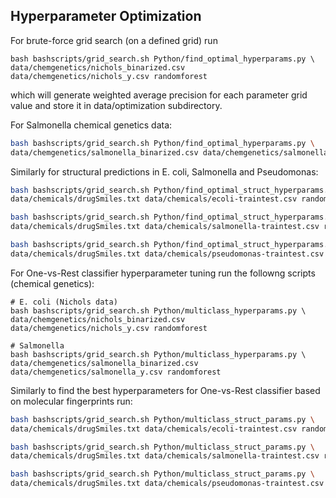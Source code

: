 ## Hyperparameter Optimization
For brute-force grid search (on a defined grid) run


```
bash bashscripts/grid_search.sh Python/find_optimal_hyperparams.py \
data/chemgenetics/nichols_binarized.csv data/chemgenetics/nichols_y.csv randomforest
```


which will generate weighted average precision for each parameter grid value and store it in data/optimization subdirectory.

For Salmonella chemical genetics data:

``` bash
bash bashscripts/grid_search.sh Python/find_optimal_hyperparams.py \
data/chemgenetics/salmonella_binarized.csv data/chemgenetics/salmonella_y.csv randomforest
```

Similarly for structural predictions in E. coli, Salmonella and Pseudomonas:

``` bash
bash bashscripts/grid_search.sh Python/find_optimal_struct_hyperparams.py \
data/chemicals/drugSmiles.txt data/chemicals/ecoli-traintest.csv randomforest

bash bashscripts/grid_search.sh Python/find_optimal_struct_hyperparams.py \
data/chemicals/drugSmiles.txt data/chemicals/salmonella-traintest.csv randomforest

bash bashscripts/grid_search.sh Python/find_optimal_struct_hyperparams.py \
data/chemicals/drugSmiles.txt data/chemicals/pseudomonas-traintest.csv randomforest
```


For One-vs-Rest classifier hyperparameter tuning run the followng scripts (chemical genetics):
```
# E. coli (Nichols data)
bash bashscripts/grid_search.sh Python/multiclass_hyperparams.py \
data/chemgenetics/nichols_binarized.csv data/chemgenetics/nichols_y.csv randomforest

# Salmonella
bash bashscripts/grid_search.sh Python/multiclass_hyperparams.py \
data/chemgenetics/salmonella_binarized.csv data/chemgenetics/salmonella_y.csv randomforest
```

Similarly to find the best hyperparameters for One-vs-Rest classifier based on molecular fingerprints run:

``` bash
bash bashscripts/grid_search.sh Python/multiclass_struct_params.py \
data/chemicals/drugSmiles.txt data/chemicals/ecoli-traintest.csv randomforest

bash bashscripts/grid_search.sh Python/multiclass_struct_params.py \
data/chemicals/drugSmiles.txt data/chemicals/salmonella-traintest.csv randomforest

bash bashscripts/grid_search.sh Python/multiclass_struct_params.py \
data/chemicals/drugSmiles.txt data/chemicals/pseudomonas-traintest.csv randomforest

```
